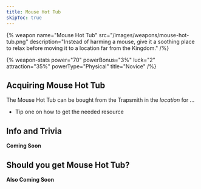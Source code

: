 ```yaml
---
title: Mouse Hot Tub
skipToc: true
---
```


{% weapon
 name="Mouse Hot Tub"
 src="/images/weapons/mouse-hot-tub.png"
 description="Instead of harming a mouse, give it a soothing place to relax before moving it to a location far from the Kingdom."
/%}

{% weapon-stats
 power="70"
 powerBonus="3%"
 luck="2"
 attraction="35%"
 powerType="Physical"
 title="Novice"
/%}

## Acquiring Mouse Hot Tub

The Mouse Hot Tub can be bought from the Trapsmith in the *location* for ...

- Tip one on how to get the needed resource

## Info and Trivia

**Coming Soon**

## Should you get Mouse Hot Tub?

**Also Coming Soon**
